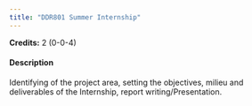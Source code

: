 ```yaml
---
title: "DDR801 Summer Internship"
---
```

**Credits:** 2 (0-0-4)

#### Description
Identifying of the project area, setting the objectives, milieu and deliverables of the Internship, report writing/Presentation.